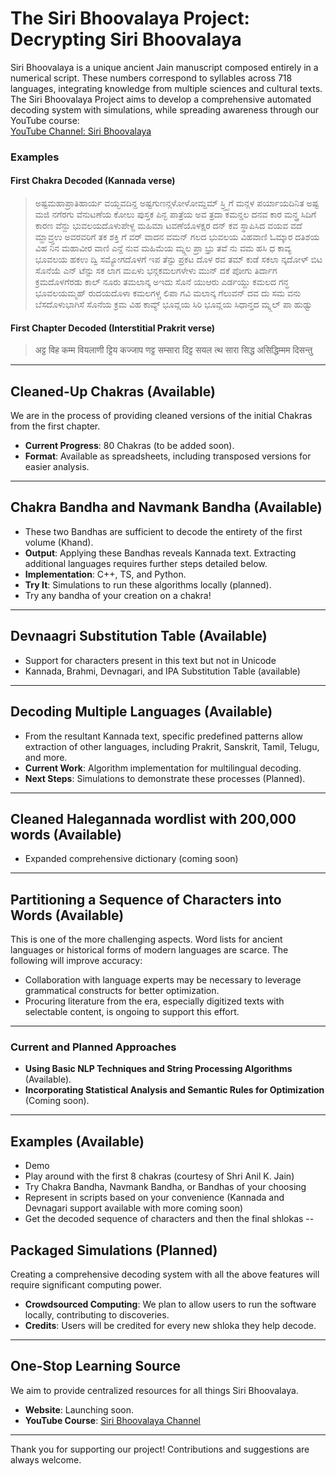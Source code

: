 # The Siri Bhoovalaya Project: Decrypting Siri Bhoovalaya 


Siri Bhoovalaya is a unique ancient Jain manuscript composed entirely in a numerical script. These numbers correspond to syllables across 718 languages, integrating knowledge from multiple sciences and cultural texts. The Siri Bhoovalaya Project aims to develop a comprehensive automated decoding system with simulations, while spreading awareness through our YouTube course:  
[YouTube Channel: Siri Bhoovalaya](https://www.youtube.com/@siri-bhoovalaya)

### Examples
#### First Chakra Decoded (Kannada verse)

> ಅಷ್ಟಮಹಾಪ್ರಾತಿಹಾರ್ಯ ವಯ್ಭವದಿನ್ದ ಅಷ್ಟಗುಣನ್ಗಳೋಳೋಮ್ದಮ್ ಸ್ರ್ಷ್ಟಿಗೆ ಮನ್ಗಳ ಪರ್ಯಾಯದಿನಿತ ಅಷ್ಟ ಮಜಿ ನಗೆರಗು ವೆನುಟಣೆಯ ಕೋಲು ಪುಸ್ತಕ ಪಿನ್ಛ ಪಾತ್ರೆಯ ಅವ ತ್ರದಾ ಕಮನ್ಡಲ ದನವ ಕಾರ ಮನ್ತ್ರ ಸಿದಿಗೆ ಕಾರಣ ವೆನ್ದು ಭುವಲಯದೊಳುಪೇಳ್ದ ಮಹಿಮಾ ಟವಣೆಯೊಳಕ್ಷರ ದನ್ ಕವ ಸ್ಥಾಪಿಸಿದ ವಯವ ವದೆ ಮ್ಹಾವ್ರ್ತಉ ಅವರವರಿಗೆ ತಕ ಶಕ್ತಿ ಗೆ ವರ್ ವಾದನ ವಮನ್ ಗಲದ ಭುವಲಯ ವಿಹವಾಣಿ ಓಮ್ಕಾರ ದತಿಶಯ ವಿಹ ನಿನ ಮಹಾವೀರ ವಾಣಿ ಎನ್ದೆ ನುವ ಮಹಿಮೆಯ ಮ್ನ್ಗಲ ಪ್ರಾ ಭ್ರು ತವೆ ನು ವಮ ಹಸಿ ಧ ಕಾವ್ಯ ಭೂವಲಯ ಹಕಉ ದ್ವಿ ಸಮ್ಯೋಗದೊಳಗೆ ಇಪ ತೆನ್ಟು ಪ್ರಕಟ ದೊಳ ರವ ತಮ್ ಕುಡೆ ಸಕಲಾ ನ್ಕದೋಳ್ ಬಿಟ ಸೊನೆಯೆ ಎನ್ ಟೆನ್ಟು ಸಕ ಲಾಗ ಮಏಳು ಭನ್ಗಕಮಲಗಳೇಳು ಮುನ್ ದಕೆ ಪೋಗು ತಿರ್ದಾಗ ಕ್ರಮದೊಳಗೆರಡು ಕಾಲ್ ನೂರು ತಮಲಾನ್ಕ ಅಇದು ಸೊನೆ ಯುಆರು ಎರ್ಡಯ್ದು ಕಮಲದ ಗನ್ಧ ಭೂವಲಯಮ್ಮಹ್ ರುದಯದೊಳಾ ಕಮಲಗಳ್ಚ ಲಿಪಾ ಗವಿ ಮಲಾನ್ಕ ಗೆಲುವನ್ ದವ ದು ಸಮ ವನು ಬೆಸದೊಳುಭಾಗಿಸೆ ಸೊನೆಯ ಕ್ರಮ ವಿಹ ಕಾವ್ಯ್ ಭೂವ್ಲಯ ಸಿರಿ ಭೂವ್ಲಯ ಸಿಧಾನ್ತದ ಮ್ನ್ಗಲ್ ಪಾ ಹುಢ್ವು

#### First Chapter Decoded (Interstitial Prakrit verse)

> अट्ट विह कम्म वियलाणी ट्टिय कज्जाप णट्ट सम्सारा दिट्ट सयल त्थ सारा सिद्ध असिद्धिम्मम दिसन्तु

---

## Cleaned-Up Chakras (Available)
We are in the process of providing cleaned versions of the initial Chakras from the first chapter.  
- **Current Progress**: 80 Chakras (to be added soon).  
- **Format**: Available as spreadsheets, including transposed versions for easier analysis.

---

## Chakra Bandha and Navmank Bandha (Available)
- These two Bandhas are sufficient to decode the entirety of the first volume (Khand).  
- **Output**: Applying these Bandhas reveals Kannada text. Extracting additional languages requires further steps detailed below.  
- **Implementation**: C++, TS, and Python.  
- **Try It**: Simulations to run these algorithms locally (planned).
- Try any bandha of your creation on a chakra!

---
## Devnaagri Substitution Table (Available)
- Support for characters present in this text but not in Unicode
- Kannada, Brahmi, Devnagari, and IPA Substitution Table (available)

---

## Decoding Multiple Languages (Available)
- From the resultant Kannada text, specific predefined patterns allow extraction of other languages, including Prakrit, Sanskrit, Tamil, Telugu, and more.  
- **Current Work**: Algorithm implementation for multilingual decoding.  
- **Next Steps**: Simulations to demonstrate these processes (Planned).

---
## Cleaned Halegannada wordlist with 200,000 words (Available) 
- Expanded comprehensive dictionary (coming soon)
---

## Partitioning a Sequence of Characters into Words (Available) 
This is one of the more challenging aspects. Word lists for ancient languages or historical forms of modern languages are scarce. The following will improve accuracy:  
- Collaboration with language experts may be necessary to leverage grammatical constructs for better optimization.  
- Procuring literature from the era, especially digitized texts with selectable content, is ongoing to support this effort.
---
### Current and Planned Approaches  
- **Using Basic NLP Techniques and String Processing Algorithms** (Available).  
- **Incorporating Statistical Analysis and Semantic Rules for Optimization** (Coming soon).

---
## Examples (Available)
- Demo
- Play around with the first 8 chakras (courtesy of Shri Anil K. Jain)
- Try Chakra Bandha, Navmank Bandha, or Bandhas of your choosing
- Represent in scripts based on your convenience (Kannada and Devnagari support available with more coming soon)
- Get the decoded sequence of characters and then the final shlokas
--
## Packaged Simulations (Planned)  
Creating a comprehensive decoding system with all the above features will require significant computing power.  
- **Crowdsourced Computing**: We plan to allow users to run the software locally, contributing to discoveries.  
- **Credits**: Users will be credited for every new shloka they help decode.

---

## One-Stop Learning Source  
We aim to provide centralized resources for all things Siri Bhoovalaya.  
- **Website**: Launching soon.  
- **YouTube Course**: [Siri Bhoovalaya Channel](https://www.youtube.com/@siri-bhoovalaya)  

---

Thank you for supporting our project! Contributions and suggestions are always welcome.
